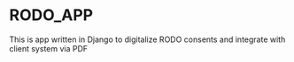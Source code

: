 # RODO_APP
This is app written in Django to digitalize RODO consents and integrate with client system via PDF
